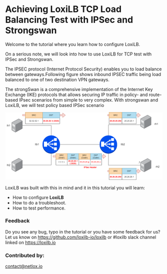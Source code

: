 #  Achieving LoxiLB TCP Load Balancing Test with IPSec and Strongswan

Welcome to the tutorial where you learn how to configure LoxiLB.

On a serious note, we will look into how to use LoxiLB for TCP test with IPSec and Strongswan. 

The IPSEC protocol (Internet Protocol Security) enables you to load balance between gateways.Following figure shows inbound IPSEC traffic being load balanced to one of two destination VPN gateways.

The strongSwan is a comprehensive implementation of the Internet Key Exchange (IKE) protocols that allows securing IP traffic in policy- and route-based IPsec scenarios from simple to very complex. With strongswan and LoxiLB, we will test policy based IPSec scenario

![configuration](./assets/configuration.png)

LoxiLB was built with this in mind and it in this tutorial you will learn:

* How to configure **LoxiLB**
* How to do a troubleshoot.
* How to test performance.

### Feedback

Do you see any bug, typo in the tutorial or you have some feedback for us?
Let us know on https://github.com/loxilb-io/loxilb or #loxilb slack channel linked on https://loxilb.io

### Contributed by:
contact@netlox.io


